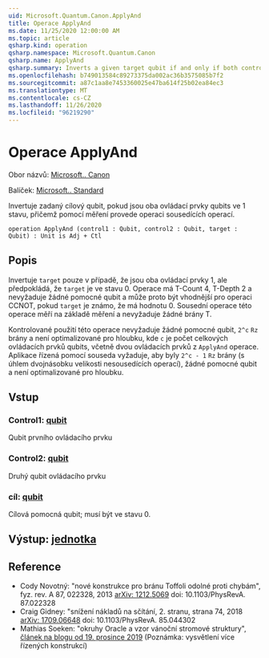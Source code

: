 ```yaml
---
uid: Microsoft.Quantum.Canon.ApplyAnd
title: Operace ApplyAnd
ms.date: 11/25/2020 12:00:00 AM
ms.topic: article
qsharp.kind: operation
qsharp.namespace: Microsoft.Quantum.Canon
qsharp.name: ApplyAnd
qsharp.summary: Inverts a given target qubit if and only if both control qubits are in the 1 state, using measurement to perform the adjoint operation.
ms.openlocfilehash: b749013584c89273375da002ac36b3575085b7f2
ms.sourcegitcommit: a87c1aa8e7453360025e47ba614f25b02ea84ec3
ms.translationtype: MT
ms.contentlocale: cs-CZ
ms.lasthandoff: 11/26/2020
ms.locfileid: "96219290"
---
```

# <a name="applyand-operation"></a>Operace ApplyAnd

Obor názvů: [Microsoft.. Canon](xref:Microsoft.Quantum.Canon)

Balíček: [Microsoft.. Standard](https://nuget.org/packages/Microsoft.Quantum.Standard)


Invertuje zadaný cílový qubit, pokud jsou oba ovládací prvky qubits ve 1 stavu, přičemž pomocí měření provede operaci sousedících operací.

```qsharp
operation ApplyAnd (control1 : Qubit, control2 : Qubit, target : Qubit) : Unit is Adj + Ctl
```


## <a name="description"></a>Popis

Invertuje `target` pouze v případě, že jsou oba ovládací prvky 1, ale předpokládá, že `target` je ve stavu 0.  Operace má T-Count 4, T-Depth 2 a nevyžaduje žádné pomocné qubit a může proto být vhodnější pro operaci CCNOT, pokud `target` je známo, že má hodnotu 0.  Sousední operace této operace měří na základě měření a nevyžaduje žádné brány T.

Kontrolované použití této operace nevyžaduje žádné pomocné qubit, `2^c` `Rz` brány a není optimalizované pro hloubku, kde `c` je počet celkových ovládacích prvků qubits, včetně dvou ovládacích prvků z `ApplyAnd` operace.  Aplikace řízená pomocí souseda vyžaduje, aby byly `2^c - 1` `Rz` brány (s úhlem dvojnásobku velikosti nesousedících operací), žádné pomocné qubit a není optimalizované pro hloubku.

## <a name="input"></a>Vstup

### <a name="control1--qubit"></a>Control1: [qubit](xref:microsoft.quantum.lang-ref.qubit)

Qubit prvního ovládacího prvku


### <a name="control2--qubit"></a>Control2: [qubit](xref:microsoft.quantum.lang-ref.qubit)

Druhý qubit ovládacího prvku


### <a name="target--qubit"></a>cíl: [qubit](xref:microsoft.quantum.lang-ref.qubit)

Cílová pomocná qubit; musí být ve stavu 0.



## <a name="output--unit"></a>Výstup: [jednotka](xref:microsoft.quantum.lang-ref.unit)



## <a name="references"></a>Reference

- Cody Novotný: "nové konstrukce pro bránu Toffoli odolné proti chybám", fyz. rev. A 87, 022328, 2013 [arXiv: 1212.5069](https://arxiv.org/abs/1212.5069) doi: 10.1103/PhysRevA. 87.022328
- Craig Gidney: "snížení nákladů na sčítání, 2. stranu, strana 74, 2018 [arXiv: 1709.06648](https://arxiv.org/abs/1709.06648) doi: 10.1103/PhysRevA. 85.044302
- Mathias Soeken: "okruhy Oracle a vzor vánoční stromové struktury", [článek na blogu od 19. prosince 2019](https://msoeken.github.io/blog_qac.html) (Poznámka: vysvětlení více řízených konstrukcí)